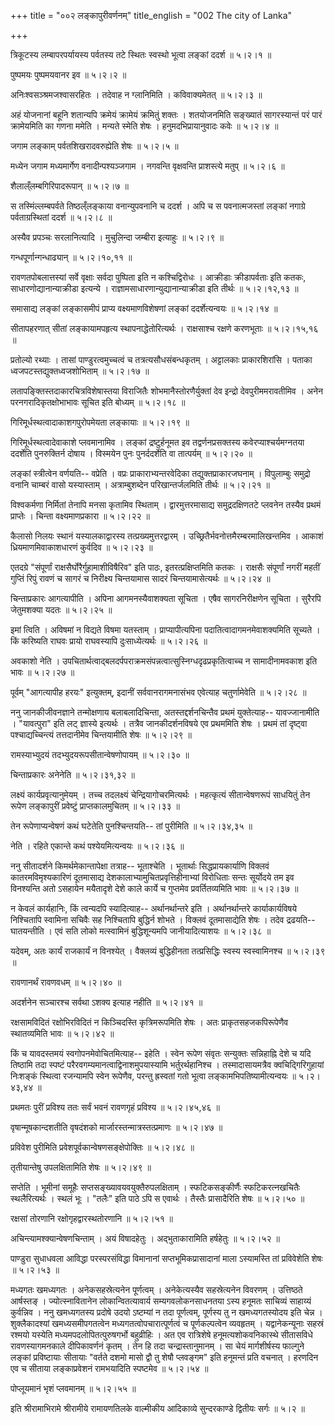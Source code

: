 +++
title = "००२ लङ्कापुरीवर्णनम्"
title_english = "002 The city of Lanka"

+++


त्रिकूटस्य लम्बापरपर्यायस्य पर्वतस्य तटे स्थितः स्वस्थो भूत्वा लङ्कां
ददर्श  ॥  ५।२।१  ॥   

  

पुष्पमयः पुष्पमयवानर इव  ॥  ५।२।२  ॥   

  

अनिःश्वसञ्श्रमजश्वासरहितः । तदेवाह न ग्लानिमिति । कविवाक्यमेतत्  ॥  ५।२।३
 ॥   

  

अहं योजनानां बहूनि शतान्यपि क्रमेयं क्रामेयं क्रमितुं शक्तः । शतयोजनमिति
सङ्ख्यातं सागरस्यान्तं परं पारं क्रामेयमिति का गणना ममेति । मन्यते
स्मेति शेषः । हनुमदभिप्रायानुवादः कवेः  ॥  ५।२।४  ॥   

  

जगाम लङ्काम् पर्वतशिखरादवरुह्येति शेषः  ॥  ५।२।५  ॥   

  

मध्येन जगाम मध्यमार्गेण वनादीन्पश्यञ्जगाम । नगवन्ति वृक्षवन्ति
प्राशस्त्ये मतुप्  ॥  ५।२।६  ॥   

  

शैलाल्ँलम्बगिरिपादरूपान्  ॥  ५।२।७  ॥   

  

स तस्मिंल्लम्बपर्वते तिष्ठल्ँलङ्काया वनान्युपवनानि च ददर्श । अपि च स
पवनात्मजस्तां लङ्कां नगाग्रे पर्वताग्रस्थितां ददर्श  ॥  ५।२।८  ॥   

  

अस्यैव प्रपञ्चः सरलानित्यादि । मुचुलिन्दा जम्बीरा इत्याहुः  ॥  ५।२।९  ॥   

  

गन्धपूर्णान्गन्धाढ्यान्  ॥  ५।२।१०,११  ॥   

  

रावणतपोबलात्तस्यां सर्वे वृक्षाः सर्वदा पुष्पिता इति न कश्चिद्विरोधः ।
आक्रीडाः क्रीडापर्वताः इति कतकः, साधारणोद्यानान्याक्रीडा इत्यन्ये ।
राज्ञामसाधारणान्युद्यानान्याक्रीडा इति तीर्थः  ॥  ५।२।१२,१३  ॥   

  

समासाद्य लङ्कां लङ्कासमीपं प्राप्य वक्ष्यमाणविशेषणां लङ्कां
ददर्शेत्यन्वयः  ॥  ५।२।१४  ॥   

  

सीतापहरणात् सीतां लङ्कायामपहृत्य स्थापनाद्धेतोरित्यर्थः । राक्षसाश्च
रक्षणे करणभूताः  ॥  ५।२।१५,१६  ॥   

  

प्रतोल्यो रथ्याः । तासां पाण्डुरत्वमुच्चत्वं च तत्रत्यसौधसंबन्धकृतम् ।
अट्टालकाः प्राकारशिरांसि । पताका ध्वजपटस्तद्युक्तध्वजशोभिताम्  ॥  ५।२।१७
 ॥   

  

लतापङ्क्तिस्तदाकारचित्रविशेषास्तया विराजितैः शोभमानैस्तोरणैर्युक्तां देव
इन्द्रो देवपुरीममरावतीमिव । अनेन परनगरादिकृतक्षोभाभावः सूचित इति बोध्यम्
 ॥  ५।२।१८  ॥   

  

गिरिमूर्धस्थत्वादाकाशगपुरोपमेयता लङ्कायाः  ॥  ५।२।१९  ॥   

  

गिरिमूर्धस्थत्वादेवाकाशे प्लवमानामिव । लङ्कां द्रष्टुर्हनूमत इव
तद्वर्णनप्रसक्तस्य कवेरप्याश्चर्यमग्नतया ददर्शेति पुनरुक्तिर्न दोषाय ।
विस्मयेन पुनः पुनर्ददर्शेति वा तात्पर्यम्  ॥  ५।२।२०  ॥   

  

लङ्कां स्त्रीत्वेन वर्णयति-- वप्रेति । वप्रः प्राकाराभ्यन्तरवेदिका
तद्युक्तप्राकारजघनाम् । विपुलाम्बुः समुद्रो वनानि चाम्बरं वासो
यस्यास्ताम् । अत्राम्बुशब्देन परिखान्तर्जलमिति तीर्थः  ॥  ५।२।२१  ॥   

  

विश्वकर्मणा निर्मितां तेनापि मनसा कृतामिव स्थिताम् । द्वारमुत्तरमासाद्य
समुद्रदक्षिणतटे प्लवनेन तस्यैव प्रथमं प्राप्तेः । चिन्ता
वक्ष्यमाणप्रकारा  ॥  ५।२।२२  ॥   

  

कैलासो निलयः स्थानं यस्यालकाद्वारस्य तत्प्रख्यमुत्तरद्वारम् ।
उच्छ्रितैर्भवनोत्तमैरम्बरमालिखन्तमिव । आकाशं ध्रियमाणमिवाकाशधारणं
कुर्वदिव  ॥  ५।२।२३  ॥   

  

एतदग्रे "संपूर्णां राक्षसैर्घोरैर्गुहामाशीविषैरिव" इति पाठः,
इतरत्प्रक्षिप्तमिति कतकः । राक्षसैः संपूर्णां नगरीं महतीं गुप्तिं रिपुं
रावणं च सागरं च निरीक्ष्य चिन्तयामास सादरं चिन्तयामासेत्यर्थः  ॥  ५।२।२४
 ॥   

  

चिन्ताप्रकारः आगत्यापीति । अपिना आगमनस्यैवाशक्यता सूचिता । एषैव
सागरनिरीक्षणेन सूचिता । सुरैरपि जेतुमशक्या यदतः  ॥  ५।२।२५  ॥   

  

इमां त्विति । अविषमां न विद्यते विषमा यतस्ताम् । प्राप्यापीत्यपिना
पदातित्वादागमनमेवाशक्यमिति सूच्यते । किं करिष्यति राघवः प्रायो
राघवस्यापि दुःसाध्येत्यर्थः  ॥  ५।२।२६  ॥   

  

अवकाशो नेति ।
उपचितार्थत्वाद्बलदर्पपराक्रमसंपन्नत्वात्सुस्निग्धदृढप्रकृतित्वाच्च न
सामादीनामवकाश इति भावः  ॥  ५।२।२७  ॥   

  

पूर्वम् "आगत्यापीह हरयः" इत्युक्तम्, इदानीं सर्ववानरागमनासंभव एवेत्याह
चतुर्णामेवेति  ॥  ५।२।२८  ॥   

  

ननु जानकीजीवनज्ञाने तन्मोक्षणाय बलाबलादिचिन्ता, अतस्तद्दर्शनचिन्तैव
प्रथमं युक्तेत्याह-- यावज्जानामीति । "यावत्पुरा" इति लट् ज्ञास्ये
इत्यर्थः । तत्रैव जानकीदर्शनविषये एव प्रथममिति शेषः । प्रथमं तां
दृष्ट्वा पश्चाद्यच्चिन्त्यं तत्तदानीमेव चिन्तयामीति शेषः  ॥  ५।२।२९  ॥   

  

रामस्याभ्युदयं तदभ्युदयरूपसीतान्वेषणोपायम्  ॥  ५।२।३०  ॥   

  

चिन्ताप्रकारः अनेनेति  ॥  ५।२।३१,३२  ॥   

  

लक्ष्यं कार्यप्रवृत्यानुमेयम् । तच्च तदलक्ष्यं चेन्द्रियागोचरमित्यर्थः ।
महत्कृत्यं सीतान्वेषणरूपं साधयितुं तेन रूपेण लङ्कापुरीं प्रवेष्टुं
प्राप्तकालमुचितम्  ॥  ५।२।३३ ॥   

  

तेन रूपेणाप्यन्वेषणं कथं घटेतेति पुनश्चिन्तयति-- तां पुरीमिति  ॥ 
५।२।३४,३५ ॥   

  

नेति । रहिते एकान्ते कथं पश्येयमित्यन्वयः  ॥  ५।२।३६  ॥   

  

ननु सीतादर्शने किमर्थमेकान्तापेक्षा तत्राह-- भूताश्चेति । भूतार्थाः
सिद्धप्रायकार्याणि विक्लवं कातरमविमृश्यकारिणं दूतमासाद्य
देशकालाभ्यामुचितप्रवृत्तिहीनाभ्यां विरोधिताः सन्तः सूर्योदये तम इव
विनश्यन्ति अतो ऽसहायेन मयैतादृशे देशे काले कार्ये च गुप्तमेव
प्रवर्तितव्यमिति भावः  ॥  ५।२।३७ ॥   

  

न केवलं कार्यहानिः, किं त्वन्यदपि स्यादित्याह-- अर्थानर्थान्तरे इति ।
अर्थानर्थान्तरे कार्याकार्यविषये निश्चितापि स्वामिना सचिवैः सह
निश्चितापि बुद्धिर्न शोभते । विक्लवं दूतमासाद्येति शेषः । तदेव द्रढयति--
घातयन्तीति । एवं सति लोको मत्स्वामिनं बुद्धिशून्यमपि जानीयादित्याशयः  ॥ 
५।२।३८  ॥   

  

यदेवम्, अतः कार्यं राजकार्यं न विनश्येत् । वैक्लव्यं बुद्धिहीनता
तत्प्रसिद्धिः स्वस्य स्वस्वामिनश्च  ॥  ५।२।३९  ॥   

  

रावणानर्थं रावणवधम्  ॥  ५।२।४०  ॥   

  

अदर्शनेन सञ्चारश्च सर्वथा ऽशक्य इत्याह नहीति  ॥  ५।२।४१  ॥   

  

रक्षसामविदितं रक्षोभिरविदितं न किञ्चिदस्ति कृत्रिमरूपमिति शेषः । अतः
प्राकृतसहजकपिरूपेणैव स्थातव्यमिति भावः  ॥  ५।२।४२  ॥   

  

किं च यावदस्तमयं स्वगोपनमेवोचितमित्याह-- इहेति । स्वेन रूपेण संवृतः
सन्युक्तः सन्निहाह्नि देशे च यदि तिष्ठामि तदा स्पष्टं
परैरवगम्यमानत्वाद्विनाशमुपयास्यामि भर्तुरर्थहानिश्च । तस्मादासायमत्रैव
क्वचिद्गिरिगुहायां निःशङ्कं स्थित्वा रजन्यामपि स्वेन रूपेणैव, परन्तु
ह्रस्वतां गतो भूत्वा लङ्कामभिपतिष्यामीत्यन्वयः  ॥  ५।२।४३,४४  ॥   

  

प्रथमतः पुरीं प्रविश्य ततः सर्वं भवनं रावणगृहं प्रविश्य  ॥  ५।२।४५,४६
 ॥   

  

वृषान्मूषकान्दशतीति वृषदंशको मार्जारस्तन्मात्रस्तत्प्रमाणः  ॥  ५।२।४७
 ॥   

  

प्रविवेश पुरीमिति प्रवेशपूर्वकान्वेषणसङ्क्षेपोक्तिः  ॥  ५।२।४८  ॥   

  

तृतीयान्तेषु उपलक्षितामिति शेषः  ॥  ५।२।४९  ॥   

  

सप्तेति । भूमीनां समूहैः सप्तसङ्ख्यावयवयुक्तैरुपलक्षिताम् ।
स्फटिकसङ्कीर्णैः स्फटिकरत्नखचितैः स्थलैरित्यर्थः । स्थलं भूः । "तलैः"
इति पाठे ऽपि स एवार्थः । तैस्तैः प्रासादैरिति शेषः  ॥  ५।२।५०  ॥   

  

रक्षसां तोरणानि रक्षोगृहद्वारस्थतोरणानि  ॥  ५।२।५१  ॥   

  

अचिन्त्यामश्क्यान्वेषणचिन्ताम् । अयं विषादहेतुः । अद्भुताकारामिति
हर्षहेतुः  ॥  ५।२।५२  ॥   

  

पाण्डुरा सुधाधवला आविद्धा परस्परसंविद्धा विमानानां सप्तभूमिकप्रासादानां
माला ऽस्यामस्ति तां प्रविवेशेति शेषः  ॥  ५।२।५३  ॥   

  

मध्यगतः खमध्यगतः । अनेकसहस्रेत्यनेन पूर्णत्वम् । अनेकेत्यस्यैव
सहस्रेत्यनेन विवरणम् । उत्तिष्ठते आर्षस्तङ् । ज्योत्स्नावितानेन
लोकान्वितत्यावार्य सम्यगवलोकनसाधनतया ऽस्य हनूमतः साचिव्यं साहाय्यं
कुर्वन्निव । ननु खमध्यगतस्य प्रदोषे उदयो ऽष्टम्यां न तदा पूर्णत्वम्,
पूर्णस्य तु न खमध्यगतस्योदय इति चेन्न । शुक्लैकादश्यां खमध्यसमीपगतत्वेन
मध्यगतत्वोपचारात्पूर्णत्वं च पूर्णकल्पत्वेन व्यवहृतम् । यद्वानेकन्यूनाः
सहस्रं रश्मयो यस्येति मध्यमपदलोपितत्पुरुषगर्भो बहुव्रीहिः । अत एव
रात्रिशेषे हनूमत्यशोकवनिकास्थे सीतासविधे रावणस्यागमनकाले दीपिकावर्णनं
कृतम् । तेन हि तदा चन्द्रास्तानुमानम् । सा चेयं मार्गशीर्षस्य फाल्गुने
लङ्कां प्रविष्टायाः सीतायाः "वर्तते दशमो मासो द्वौ तु शेषौ प्लवङ्गम" इति
हनूमन्तं प्रति वचनात् । हरणदिन एव च सीताया लङ्काप्रवेशनं रामभयादिति
स्पष्टमेव  ॥  ५।२।५४  ॥   

  

पोप्लूयमानं भृशं प्लवमानम्  ॥  ५।२।५५  ॥   

  

इति श्रीरामाभिरामे श्रीरामीये रामायणतिलके वाल्मीकीय आदिकाव्ये
सुन्दरकाण्डे द्वितीयः सर्गः  ॥  ५।२  ॥   

  


